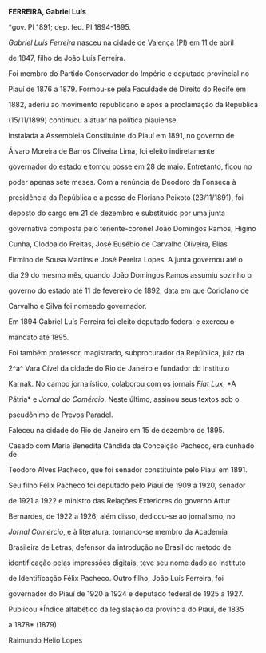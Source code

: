 **FERREIRA, Gabriel Luís**



\*gov. PI 1891; dep. fed. PI 1894-1895.



*Gabriel Luís Ferreira* nasceu na cidade de Valença (PI) em 11 de abril

de 1847, filho de João Luís Ferreira.



Foi membro do Partido Conservador do Império e deputado provincial no

Piauí de 1876 a 1879. Formou-se pela Faculdade de Direito do Recife em

1882, aderiu ao movimento republicano e após a proclamação da República

(15/11/1899) continuou a atuar na política piauiense.



Instalada a Assembleia Constituinte do Piauí em 1891, no governo de

Álvaro Moreira de Barros Oliveira Lima, foi eleito indiretamente

governador do estado e tomou posse em 28 de maio. Entretanto, ficou no

poder apenas sete meses. Com a renúncia de Deodoro da Fonseca à

presidência da República e a posse de Floriano Peixoto (23/11/1891), foi

deposto do cargo em 21 de dezembro e substituído por uma junta

governativa composta pelo tenente-coronel João Domingos Ramos, Higino

Cunha, Clodoaldo Freitas, José Eusébio de Carvalho Oliveira, Elias

Firmino de Sousa Martins e José Pereira Lopes. A junta governou até o

dia 29 do mesmo mês, quando João Domingos Ramos assumiu sozinho o

governo do estado até 11 de fevereiro de 1892, data em que Coriolano de

Carvalho e Silva foi nomeado governador.



Em 1894 Gabriel Luís Ferreira foi eleito deputado federal e exerceu o

mandato até 1895.



Foi também professor, magistrado, subprocurador da República, juiz da

2^a^ Vara Cível da cidade do Rio de Janeiro e fundador do Instituto

Karnak. No campo jornalístico, colaborou com os jornais *Fiat Lux*, *A

Pátria* e *Jornal do Comércio*. Neste último, assinou seus textos sob o

pseudônimo de Prevos Paradel.



Faleceu na cidade do Rio de Janeiro em 15 de dezembro de 1895.



Casado com Maria Benedita Cândida da Conceição Pacheco, era cunhado de

Teodoro Alves Pacheco, que foi senador constituinte pelo Piauí em 1891.

Seu filho Félix Pacheco foi deputado pelo Piauí de 1909 a 1920, senador

de 1921 a 1922 e ministro das Relações Exteriores do governo Artur

Bernardes, de 1922 a 1926; além disso, dedicou-se ao jornalismo, no

*Jornal Comércio*, e à literatura, tornando-se membro da Academia

Brasileira de Letras; defensor da introdução no Brasil do método de

identificação pelas impressões digitais, teve seu nome dado ao Instituto

de Identificação Félix Pacheco. Outro filho, João Luís Ferreira, foi

governador do Piauí de 1920 a 1924 e deputado federal de 1925 a 1927.



Publicou *Índice alfabético da legislação da província do Piauí, de 1835

a 1878* (1879).



Raimundo Helio Lopes



